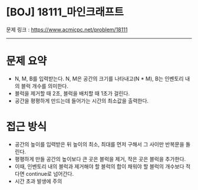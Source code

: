 # [BOJ] 18111_마인크래프트

문제 링크 : https://www.acmicpc.net/problem/18111

--------------
# 문제 요약
  - N, M, B를 입력받는다. N, M은 공간의 크기를 나타내고(N * M), B는 인벤토리 내의 블럭 개수를 의미한다.
  - 블럭을 제거할 때 2초, 블럭을 배치할 때 1초가 걸린다.
  - 공간을 평평하게 만드는데 들어가는 시간의 최소값을 출력한다.

# 접근 방식
  - 공간의 높이를 입력받은 뒤 높이의 최소, 최대를 먼저 구해서 그 사이만 반복문을 돌린다.
  - 평평하게 만들 공간의 높이보다 큰 곳은 블럭을 제거, 작은 곳은 블럭을 추가한다. 
  - 이때, 인벤토리 내의 블럭과 제거해야 할 블럭의 합이 채워야 할 블럭의 개수보다 적다면 continue로 넘어간다.
  - 시간 초과 발생에 주의
